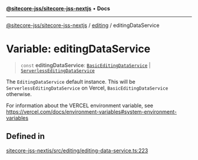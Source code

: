 [**@sitecore-jss/sitecore-jss-nextjs**](../../README.md) • **Docs**

***

[@sitecore-jss/sitecore-jss-nextjs](../../README.md) / [editing](../README.md) / editingDataService

# Variable: editingDataService

> `const` **editingDataService**: [`BasicEditingDataService`](../classes/BasicEditingDataService.md) \| [`ServerlessEditingDataService`](../classes/ServerlessEditingDataService.md)

The `EditingDataService` default instance.
This will be `ServerlessEditingDataService` on Vercel, `BasicEditingDataService` otherwise.

For information about the VERCEL environment variable, see
https://vercel.com/docs/environment-variables#system-environment-variables

## Defined in

[sitecore-jss-nextjs/src/editing/editing-data-service.ts:223](https://github.com/Sitecore/jss/blob/f1572afbfc8b17fc798c9a1c6949529e432bf0ed/packages/sitecore-jss-nextjs/src/editing/editing-data-service.ts#L223)
